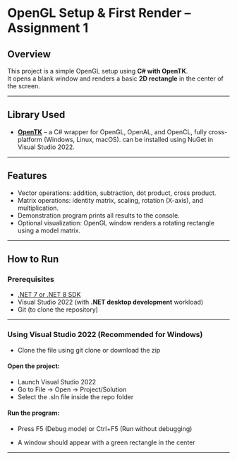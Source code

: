 # OpenGL Setup & First Render – Assignment 1

##  Overview
This project is a simple OpenGL setup using **C# with OpenTK**.  
It opens a blank window and renders a basic **2D rectangle** in the center of the screen.  



---

##  Library Used
- **[OpenTK](https://opentk.net/)** – a C# wrapper for OpenGL, OpenAL, and OpenCL, fully cross-platform (Windows, Linux, macOS).
 can be installed using NuGet in Visual Studio 2022.

---

## Features
- Vector operations: addition, subtraction, dot product, cross product.
- Matrix operations: identity matrix, scaling, rotation (X-axis), and multiplication.
- Demonstration program prints all results to the console.
- Optional visualization: OpenGL window renders a rotating rectangle  using a model matrix.

-----

##  How to Run

### Prerequisites
- [.NET 7 or .NET 8 SDK](https://dotnet.microsoft.com/en-us/download)
- Visual Studio 2022 (with **.NET desktop development** workload)
- Git (to clone the repository)

---

### Using Visual Studio 2022 (Recommended for Windows) 
- Clone the file using git clone or download the zip

#### Open the project:

- Launch Visual Studio 2022
- Go to File → Open → Project/Solution
- Select the .sln file inside the repo folder


#### Run the program:

- Press F5 (Debug mode) or Ctrl+F5 (Run without debugging)

- A window should appear with a green rectangle in the center
---

